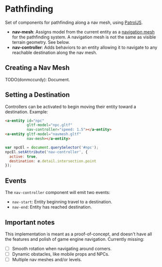 # Pathfinding

Set of components for pathfinding along a nav mesh, using [PatrolJS](https://github.com/nickjanssen/PatrolJS/).

- **nav-mesh**: Assigns model from the current entity as a [navigation mesh](https://en.wikipedia.org/wiki/Navigation_mesh) for the pathfinding system. A navigation mesh is not the same as visible terrain geometry. See below.
- **nav-controller**: Adds behaviors to an entity allowing it to navigate to any reachable destination along the nav mesh.

## Creating a Nav Mesh

TODO(donmccurdy): Document.

## Setting a Destination

Controllers can be activated to begin moving their entity toward a destination. Example:

```html
<a-entity id="npc"
          gltf-model="npc.gltf"
          nav-controller="speed: 1.5"></a-entity>
<a-entity gltf-model="navmesh.gltf"
          nav-mesh></a-entity>
```

```js
var npcEl = document.querySelector('#npc');
npcEl.setAttribute('nav-controller', {
  active: true,
  destination: e.detail.intersection.point
});
```

## Events

The `nav-controller` component will emit two events:

- `nav-start`: Entity beginning travel to a destination.
- `nav-end`: Entity has reached destination.

## Important notes

This implementation is meant as a proof-of-concept, and doesn't have all the features and polish of game engine navigation. Currently missing:

- [ ] Smooth rotation when navigating around corners.
- [ ] Dynamic obstacles, like mobile props and NPCs.
- [ ] Multiple nav meshes and/or levels.
